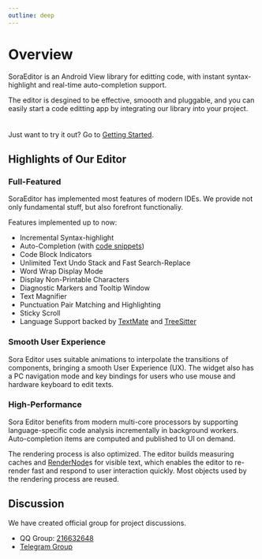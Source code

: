 ```yaml
---
outline: deep
---
```

# Overview
SoraEditor is an Android View library for editting code, with instant syntax-highlight and real-time auto-completion support.

The editor is desgined to be effective, smoooth and pluggable, and you can easily start a code editting app by integrating our library into your project.


<div class="tip custom-block" style="padding-top: 8px">

Just want to try it out? Go to [Getting Started](./getting-started.md).

</div>

## Highlights of Our Editor
### **Full-Featured**
SoraEditor has implemented most features of modern IDEs. We provide not only fundamental stuff, but also forefront functionaliy.

Features implemented up to now:
  - Incremental Syntax-highlight
  - Auto-Completion (with [code snippets](https://macromates.com/manual/en/snippets))
  - Code Block Indicators
  - Unlimited Text Undo Stack and Fast Search-Replace
  - Word Wrap Display Mode
  - Display Non-Printable Characters
  - Diagnostic Markers and Tooltip Window
  - Text Magnifier
  - Punctuation Pair Matching and Highlighting
  - Sticky Scroll
  - Language Support backed by [TextMate](https://github.com/eclipse/tm4e) and [TreeSitter](https://github.com/AndroidIDEOfficial/android-tree-sitter/)

### **Smooth User Experience**
Sora Editor uses suitable animations to interpolate the transitions of components, bringing a smooth User Experience (UX). The widget also has a PC navigation mode and key bindings for users who use mouse and hardware keyboard to edit texts.
### **High-Performance**
Sora Editor benefits from modern multi-core processors by supporting language-specific code analysis incrementally in background workers. Auto-completion items are computed and published to UI on demand.

The rendering process is also optimized. The editor builds measuring caches and [RenderNode](https://developer.android.com/reference/android/graphics/RenderNode)s for visible text, which enables the editor to re-render fast and respond to user interaction quickly. Most objects used by the rendering process are reused.
## Discussion
We have created official group for project discussions.
- QQ Group: [216632648](https://jq.qq.com/?_wv=1027&k=n68uxQws)
- [Telegram Group](https://t.me/rosemoe_code_editor)
